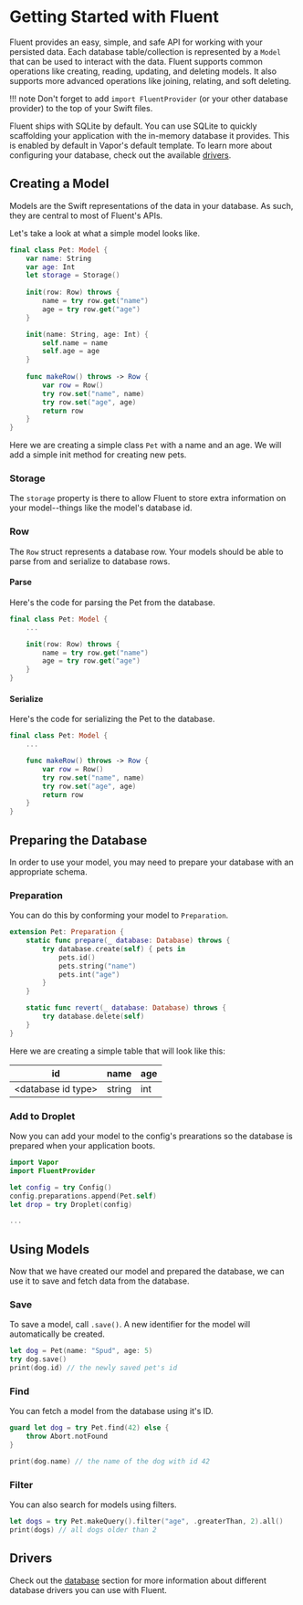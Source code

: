 # Getting Started with Fluent

Fluent provides an easy, simple, and safe API for working with your persisted data. Each database table/collection is represented by a `Model` that can be used to interact with the data. Fluent supports common operations like creating, reading, updating, and deleting models. It also supports more advanced operations like joining, relating, and soft deleting. 

!!! note
    Don't forget to add `import FluentProvider` (or your other database provider) to the top of your Swift files.

Fluent ships with SQLite by default. You can use SQLite to quickly scaffolding your application with the in-memory database it provides. This is enabled by default in Vapor's default template. To learn more about configuring your database, check out the available [drivers](#drivers).

## Creating a Model

Models are the Swift representations of the data in your database. As such, they are central to most of Fluent's APIs.

Let's take a look at what a simple model looks like.

```swift
final class Pet: Model {
    var name: String
    var age: Int
    let storage = Storage()
    
    init(row: Row) throws {
        name = try row.get("name")
        age = try row.get("age")
    }

    init(name: String, age: Int) {
        self.name = name
        self.age = age
    }
    
    func makeRow() throws -> Row {
        var row = Row()
        try row.set("name", name)
        try row.set("age", age)
        return row
    }
}
```

Here we are creating a simple class `Pet` with a name and an age. We will add a simple init method for creating new pets.

### Storage

The `storage` property is there to allow Fluent to store extra information on your model--things like the model's database id. 

### Row

The `Row` struct represents a database row. Your models should be able to parse from and serialize to database rows.

#### Parse

Here's the code for parsing the Pet from the database.

```swift
final class Pet: Model {
    ...

    init(row: Row) throws {
        name = try row.get("name")
        age = try row.get("age")
    }
}
```

#### Serialize

Here's the code for serializing the Pet to the database.

```swift
final class Pet: Model {
    ...

    func makeRow() throws -> Row {
        var row = Row()
        try row.set("name", name)
        try row.set("age", age)
        return row
    }
}
```

## Preparing the Database

In order to use your model, you may need to prepare your database with an appropriate schema.

### Preparation

You can do this by conforming your model to `Preparation`.

```swift
extension Pet: Preparation {
    static func prepare(_ database: Database) throws {
        try database.create(self) { pets in
            pets.id()
            pets.string("name")
            pets.int("age")
        }
    } 

    static func revert(_ database: Database) throws {
        try database.delete(self)
    }
}
```

Here we are creating a simple table that will look like this:

| id                       | name   | age |
|--------------------------|--------|-----|
| &lt;database id type&gt; | string | int |

### Add to Droplet

Now you can add your model to the config's prearations so the database is prepared when your application boots.

```swift
import Vapor
import FluentProvider

let config = try Config()
config.preparations.append(Pet.self)
let drop = try Droplet(config)

...
```

## Using Models

Now that we have created our model and prepared the database, we can use it to save and fetch data from the database.

### Save

To save a model, call `.save()`. A new identifier for the model will automatically be created.

```swift
let dog = Pet(name: "Spud", age: 5)
try dog.save()
print(dog.id) // the newly saved pet's id
```

### Find

You can fetch a model from the database using it's ID.

```swift
guard let dog = try Pet.find(42) else {
    throw Abort.notFound
}

print(dog.name) // the name of the dog with id 42
```

### Filter

You can also search for models using filters.

```swift
let dogs = try Pet.makeQuery().filter("age", .greaterThan, 2).all()
print(dogs) // all dogs older than 2

```

## Drivers

Check out the [database](database.md) section for more information about different database drivers you can use with Fluent.


